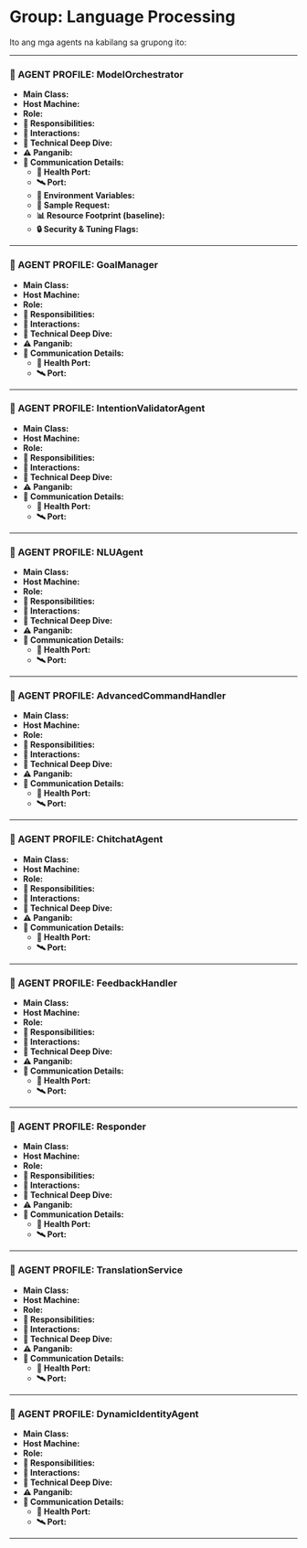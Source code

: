# Group: Language Processing

Ito ang mga agents na kabilang sa grupong ito:

---

### 🧠 AGENT PROFILE: ModelOrchestrator
- **Main Class:** 
- **Host Machine:** 
- **Role:** 
- **🎯 Responsibilities:** 
- **🔗 Interactions:** 
- **🧬 Technical Deep Dive:** 
- **⚠️ Panganib:** 
- **📡 Communication Details:** 
  - **🔌 Health Port:** 
  - **🛰️ Port:** 
  - **🔧 Environment Variables:** 
  - **📑 Sample Request:** 
  - **📊 Resource Footprint (baseline):** 
  - **🔒 Security & Tuning Flags:** 

---
### 🧠 AGENT PROFILE: GoalManager
- **Main Class:** 
- **Host Machine:** 
- **Role:** 
- **🎯 Responsibilities:** 
- **🔗 Interactions:** 
- **🧬 Technical Deep Dive:** 
- **⚠️ Panganib:** 
- **📡 Communication Details:** 
  - **🔌 Health Port:** 
  - **🛰️ Port:** 

---
### 🧠 AGENT PROFILE: IntentionValidatorAgent
- **Main Class:** 
- **Host Machine:** 
- **Role:** 
- **🎯 Responsibilities:** 
- **🔗 Interactions:** 
- **🧬 Technical Deep Dive:** 
- **⚠️ Panganib:** 
- **📡 Communication Details:** 
  - **🔌 Health Port:** 
  - **🛰️ Port:** 

---
### 🧠 AGENT PROFILE: NLUAgent
- **Main Class:** 
- **Host Machine:** 
- **Role:** 
- **🎯 Responsibilities:** 
- **🔗 Interactions:** 
- **🧬 Technical Deep Dive:** 
- **⚠️ Panganib:** 
- **📡 Communication Details:** 
  - **🔌 Health Port:** 
  - **🛰️ Port:** 

---
### 🧠 AGENT PROFILE: AdvancedCommandHandler
- **Main Class:** 
- **Host Machine:** 
- **Role:** 
- **🎯 Responsibilities:** 
- **🔗 Interactions:** 
- **🧬 Technical Deep Dive:** 
- **⚠️ Panganib:** 
- **📡 Communication Details:** 
  - **🔌 Health Port:** 
  - **🛰️ Port:** 

---
### 🧠 AGENT PROFILE: ChitchatAgent
- **Main Class:** 
- **Host Machine:** 
- **Role:** 
- **🎯 Responsibilities:** 
- **🔗 Interactions:** 
- **🧬 Technical Deep Dive:** 
- **⚠️ Panganib:** 
- **📡 Communication Details:** 
  - **🔌 Health Port:** 
  - **🛰️ Port:** 

---
### 🧠 AGENT PROFILE: FeedbackHandler
- **Main Class:** 
- **Host Machine:** 
- **Role:** 
- **🎯 Responsibilities:** 
- **🔗 Interactions:** 
- **🧬 Technical Deep Dive:** 
- **⚠️ Panganib:** 
- **📡 Communication Details:** 
  - **🔌 Health Port:** 
  - **🛰️ Port:** 

---
### 🧠 AGENT PROFILE: Responder
- **Main Class:** 
- **Host Machine:** 
- **Role:** 
- **🎯 Responsibilities:** 
- **🔗 Interactions:** 
- **🧬 Technical Deep Dive:** 
- **⚠️ Panganib:** 
- **📡 Communication Details:** 
  - **🔌 Health Port:** 
  - **🛰️ Port:** 

---
### 🧠 AGENT PROFILE: TranslationService
- **Main Class:** 
- **Host Machine:** 
- **Role:** 
- **🎯 Responsibilities:** 
- **🔗 Interactions:** 
- **🧬 Technical Deep Dive:** 
- **⚠️ Panganib:** 
- **📡 Communication Details:** 
  - **🔌 Health Port:** 
  - **🛰️ Port:** 

---
### 🧠 AGENT PROFILE: DynamicIdentityAgent
- **Main Class:** 
- **Host Machine:** 
- **Role:** 
- **🎯 Responsibilities:** 
- **🔗 Interactions:** 
- **🧬 Technical Deep Dive:** 
- **⚠️ Panganib:** 
- **📡 Communication Details:** 
  - **🔌 Health Port:** 
  - **🛰️ Port:** 

---

